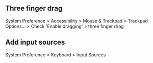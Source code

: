 ## Three finger drag

System Preference > Accessibility > Mouse & Trackpad > Trackpad Options... > Check 'Enable dragging' > three finger drag

## Add input sources

System Preference > Keyboard > Input Sources
